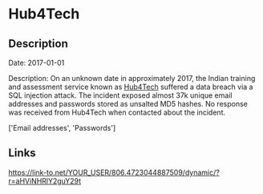 # Hub4Tech

## Description

Date: 2017-01-01

Description:
On an unknown date in approximately 2017, the Indian training and assessment service known as <a href="https://www.forumcommunity.net/" target="_blank" rel="noopener">Hub4Tech</a> suffered a data breach via a SQL injection attack. The incident exposed almost 37k unique email addresses and passwords stored as unsalted MD5 hashes. No response was received from Hub4Tech when contacted about the incident.


['Email addresses', 'Passwords']

## Links

https://link-to.net/YOUR_USER/806.4723044887509/dynamic/?r=aHViNHRlY2guY29t